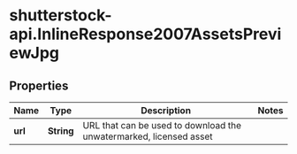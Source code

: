 # shutterstock-api.InlineResponse2007AssetsPreviewJpg

## Properties
Name | Type | Description | Notes
------------ | ------------- | ------------- | -------------
**url** | **String** | URL that can be used to download the unwatermarked, licensed asset | 


